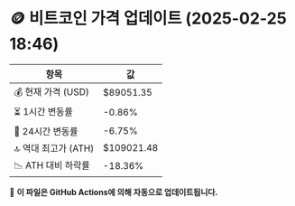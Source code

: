 # 🪙 비트코인 가격 업데이트 (2025-02-25 18:46)

| 항목                | 값 |
|--------------------|----------------|
| 💰 현재 가격 (USD) | $89051.35 |
| ⏳ 1시간 변동률    | -0.86% |
| 📆 24시간 변동률   | -6.75% |
| 🔝 역대 최고가 (ATH) | $109021.48 |
| 📉 ATH 대비 하락률 | -18.36% |

🔄 **이 파일은 GitHub Actions에 의해 자동으로 업데이트됩니다.**

